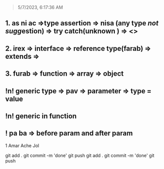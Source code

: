 > 5/7/2023, 6:17:36 AM

## 1.  as ni ac =>type assertion => nisa (any type *not sugg*estion) => try catch(unknown ) => <>

## 2.  irex  => interface => reference type(farab) => extends =>

## 3.  furab => function => array => object

##  !n! generic type => pav => parameter => type = value

## !n! generic in function 
##  ! pa ba => before param and after param

1 Amar Ache Jol 

git add .
git commit -m 'done'
git push
git add .
git commit -m 'done'
git push